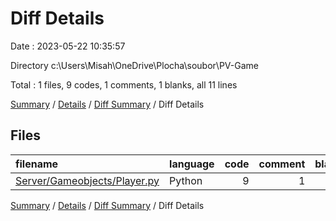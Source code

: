 # Diff Details

Date : 2023-05-22 10:35:57

Directory c:\\Users\\Misah\\OneDrive\\Plocha\\soubor\\PV-Game

Total : 1 files,  9 codes, 1 comments, 1 blanks, all 11 lines

[Summary](results.md) / [Details](details.md) / [Diff Summary](diff.md) / Diff Details

## Files
| filename | language | code | comment | blank | total |
| :--- | :--- | ---: | ---: | ---: | ---: |
| [Server/Gameobjects/Player.py](/Server/Gameobjects/Player.py) | Python | 9 | 1 | 1 | 11 |

[Summary](results.md) / [Details](details.md) / [Diff Summary](diff.md) / Diff Details